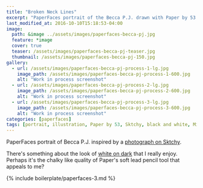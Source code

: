 ```yaml
---
title: "Broken Neck Lines"
excerpt: "PaperFaces portrait of the Becca P.J. drawn with Paper by 53 on an iPad."
last_modified_at: 2016-10-10T15:18:53-04:00
image: 
  path: &image ../assets/images/paperfaces-becca-pj.jpg 
  feature: *image
  cover: true
  teaser: /assets/images/paperfaces-becca-pj-teaser.jpg
  thumbnail: /assets/images/paperfaces-becca-pj-150.jpg
gallery:
  - url: /assets/images/paperfaces-becca-pj-process-1-lg.jpg
    image_path: /assets/images/paperfaces-becca-pj-process-1-600.jpg
    alt: "Work in process screenshot"
  - url: /assets/images/paperfaces-becca-pj-process-2-lg.jpg
    image_path: /assets/images/paperfaces-becca-pj-process-2-600.jpg
    alt: "Work in process screenshot"
  - url: /assets/images/paperfaces-becca-pj-process-3-lg.jpg
    image_path: /assets/images/paperfaces-becca-pj-process-3-600.jpg
    alt: "Work in process screenshot"
categories: [paperfaces]
tags: [portrait, illustration, Paper by 53, Sktchy, black and white, Mix]
---
```


PaperFaces portrait of Becca P.J. inspired by a [photograph on Sktchy](http://sktchy.com/WCFVrC ).

There's something about the look of [white on dark](https://mix.fiftythree.com/11098-Michael-Rose/3471365) that I really enjoy. Perhaps it's the chalky like quality of Paper's soft lead pencil tool that appeals to me?

{% include boilerplate/paperfaces-3.md %}

